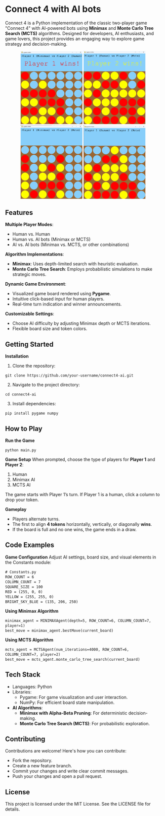 # Connect 4 with AI bots
Connect 4 is a Python implementation of the classic two-player game "Connect 4" with AI-powered bots using **Minimax** and **Monte Carlo Tree Search (MCTS)** algorithms.
Designed for developers, AI enthusiasts, and game lovers, this project provides an engaging way to explore game strategy and decision-making.  

<p align="center">
  <img src="Images/Minimax_win.png" alt="Minimax Winning Move" width="200" />
  <img src="Images/Mtcs_win.png" alt="MCTS Winning Move" width="200" />
  <img src="Images/Minimax_vs_Mtcs.png" alt="Minimax vs MCTS" width="200" />
  <img src="Images/Random_game.png" alt="Random Gameplay Example" width="200" />
</p>

## Features
**Multiple Player Modes**:  
- Human vs. Human  
- Human vs. AI bots (Minimax or MCTS)  
- AI vs. AI bots (Minimax vs. MCTS, or other combinations)

**Algorithm Implementations**:
- **Minimax**: Uses depth-limited search with heuristic evaluation.
- **Monte Carlo Tree Search**: Employs probabilistic simulations to make strategic moves.

**Dynamic Game Environment**:
- Visualized game board rendered using **Pygame**.  
- Intuitive click-based input for human players.  
- Real-time turn indication and winner announcements.  

**Customizable Settings**:
- Choose AI difficulty by adjusting Minimax depth or MCTS iterations.
- Flexible board size and token colors.
  
  
## Getting Started
**Installation**  
1) Clone the repository:
```
git clone https://github.com/your-username/connect4-ai.git
```

2) Navigate to the project directory:  
```
cd connect4-ai
```

3) Install dependencies:  
```
pip install pygame numpy
```


## How to Play
**Run the Game**
```
python main.py
```

**Game Setup**
When prompted, choose the type of players for **Player 1** and **Player 2**:  
1) Human  
2) Minimax AI  
3) MCTS AI  

The game starts with Player 1’s turn. If Player 1 is a human, click a column to drop your token.

**Gameplay**
- Players alternate turns.  
- The first to align **4 tokens** horizontally, vertically, or diagonally **wins**.  
- If the board is full and no one wins, the game ends in a draw.  


## Code Examples
**Game Configuration**
Adjust AI settings, board size, and visual elements in the Constants module:
```
# Constants.py
ROW_COUNT = 6
COLUMN_COUNT = 7
SQUARE_SIZE = 100
RED = (255, 0, 0)
YELLOW = (255, 255, 0)
BRIGHT_SKY_BLUE = (135, 206, 250)
```

**Using Minimax Algorithm**  
```
minimax_agent = MINIMAXAgent(depth=5, ROW_COUNT=6, COLUMN_COUNT=7, player=1)
best_move = minimax_agent.bestMove(current_board)
```
**Using MCTS Algorithm**  
```
mcts_agent = MCTSAgent(num_iterations=4000, ROW_COUNT=6, COLUMN_COUNT=7, player=2)
best_move = mcts_agent.monte_carlo_tree_search(current_board)
```

## Tech Stack
- Languages: Python
- Libraries:
  - Pygame: For game visualization and user interaction.
  - NumPy: For efficient board state manipulation.
- **AI Algorithms**:
  - **Minimax with Alpha-Beta Pruning**: For deterministic decision-making.
  - **Monte Carlo Tree Search (MCTS)**: For probabilistic exploration.


## Contributing
Contributions are welcome! Here's how you can contribute:
- Fork the repository.
- Create a new feature branch.
- Commit your changes and write clear commit messages.
- Push your changes and open a pull request.

## License
This project is licensed under the MIT License. See the LICENSE file for details.
